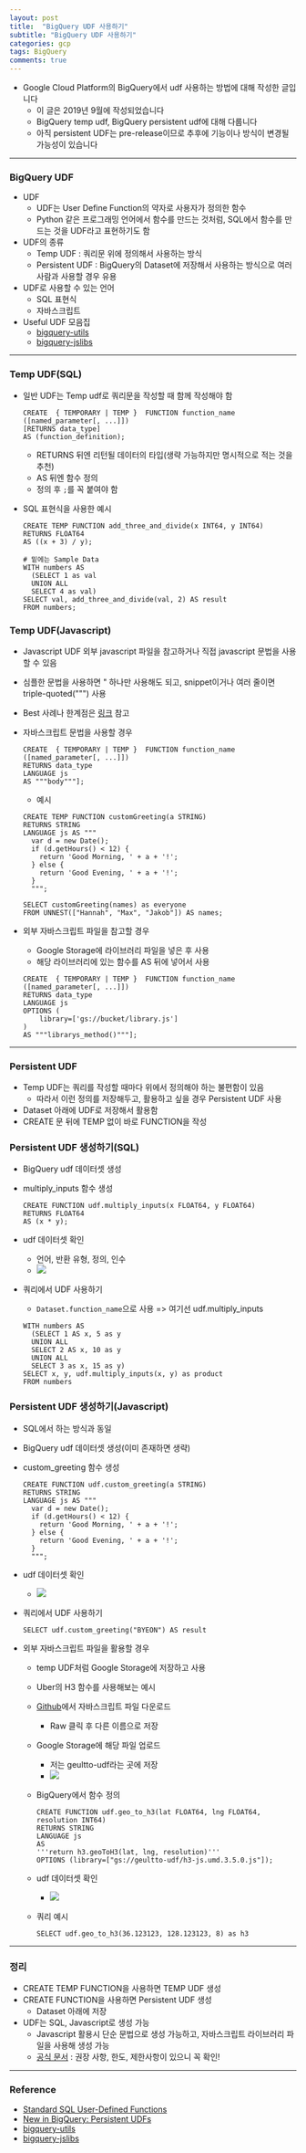 ```yaml
---
layout: post
title:  "BigQuery UDF 사용하기"
subtitle: "BigQuery UDF 사용하기"
categories: gcp
tags: BigQuery
comments: true
---
```


- Google Cloud Platform의 BigQuery에서 udf 사용하는 방법에 대해 작성한 글입니다
	- 이 글은 2019년 9월에 작성되었습니다
	- BigQuery temp udf, BigQuery persistent udf에 대해 다룹니다
	- 아직 persistent UDF는 pre-release이므로 추후에 기능이나 방식이 변경될 가능성이 있습니다

---

	
### BigQuery UDF	
- UDF
	- UDF는 User Define Function의 약자로 사용자가 정의한 함수
	- Python 같은 프로그래밍 언어에서 함수를 만드는 것처럼, SQL에서 함수를 만드는 것을 UDF라고 표현하기도 함
- UDF의 종류
	- Temp UDF : 쿼리문 위에 정의해서 사용하는 방식
	- Persistent UDF : BigQuery의 Dataset에 저장해서 사용하는 방식으로 여러 사람과 사용할 경우 유용
- UDF로 사용할 수 있는 언어
	- SQL 표현식
	- 자바스크립트
- Useful UDF 모음집
	- [bigquery-utils](https://github.com/GoogleCloudPlatform/bigquery-utils/tree/master/udfs/community)
	- [bigquery-jslibs](https://github.com/jatorre/bigquery-jslibs)

---

### Temp UDF(SQL)
- 일반 UDF는 Temp udf로 쿼리문을 작성할 때 함께 작성해야 함

	```
	CREATE  { TEMPORARY | TEMP }  FUNCTION function_name ([named_parameter[, ...]])
	[RETURNS data_type]
	AS (function_definition);
	```
	
	- RETURNS 뒤엔 리턴될 데이터의 타입(생략 가능하지만 명시적으로 적는 것을 추천)
	- AS 뒤엔 함수 정의
	- 정의 후 `;`를 꼭 붙여야 함
	
- SQL 표현식을 사용한 예시
	
	```
	CREATE TEMP FUNCTION add_three_and_divide(x INT64, y INT64) 
	RETURNS FLOAT64
	AS ((x + 3) / y);
	
	# 밑에는 Sample Data
	WITH numbers AS
	  (SELECT 1 as val
	  UNION ALL
	  SELECT 4 as val)
	SELECT val, add_three_and_divide(val, 2) AS result
	FROM numbers;
	```	
	
### Temp UDF(Javascript)
- Javascript UDF 외부 javascript 파일을 참고하거나 직접 javascript 문법을 사용할 수 있음
- 심플한 문법을 사용하면 " 하나만 사용해도 되고, snippet이거나 여러 줄이면 triple-quoted(""") 사용
- Best 사례나 한계점은 [링크](https://cloud.google.com/bigquery/docs/reference/standard-sql/user-defined-functions?#best-practices-for-javascript-udfs) 참고
- 자바스크립트 문법을 사용할 경우

	```
	CREATE  { TEMPORARY | TEMP }  FUNCTION function_name ([named_parameter[, ...]])
	RETURNS data_type
	LANGUAGE js 
	AS """body"""];
	```
	
	- 예시

	```
	CREATE TEMP FUNCTION customGreeting(a STRING)
	RETURNS STRING
	LANGUAGE js AS """
	  var d = new Date();
	  if (d.getHours() < 12) {
	    return 'Good Morning, ' + a + '!';
	  } else {
	    return 'Good Evening, ' + a + '!';
	  }
	  """;
	  
	SELECT customGreeting(names) as everyone
	FROM UNNEST(["Hannah", "Max", "Jakob"]) AS names;
	```
	
- 외부 자바스크립트 파일을 참고할 경우
	- Google Storage에 라이브러리 파일을 넣은 후 사용
	- 해당 라이브러리에 있는 함수를 AS 뒤에 넣어서 사용

	```
	CREATE  { TEMPORARY | TEMP }  FUNCTION function_name ([named_parameter[, ...]])
	RETURNS data_type
	LANGUAGE js 
	OPTIONS (
		library=['gs://bucket/library.js']
	)
	AS """librarys_method()"""];
	```	


---

### Persistent UDF
- Temp UDF는 쿼리를 작성할 때마다 위에서 정의해야 하는 불편함이 있음
	- 따라서 이런 정의를 저장해두고, 활용하고 싶을 경우 Persistent UDF 사용 
- Dataset 아래에 UDF로 저장해서 활용함
- CREATE 문 뒤에 TEMP 없이 바로 FUNCTION을 작성

### Persistent UDF 생성하기(SQL)
- BigQuery udf 데이터셋 생성
- multiply_inputs 함수 생성

	```
	CREATE FUNCTION udf.multiply_inputs(x FLOAT64, y FLOAT64)
	RETURNS FLOAT64
	AS (x * y);
	```

- udf 데이터셋 확인
	- 언어, 반환 유형, 정의, 인수  
	- <img src="https://www.dropbox.com/s/op2xlsfodp3j93p/Screenshot%202019-09-21%2017.33.39.png?raw=1">

- 쿼리에서 UDF 사용하기
	- `Dataset.function_name`으로 사용 => 여기선 udf.multiply_inputs

	```
	WITH numbers AS
	  (SELECT 1 AS x, 5 as y
	  UNION ALL
	  SELECT 2 AS x, 10 as y
	  UNION ALL
	  SELECT 3 as x, 15 as y)
	SELECT x, y, udf.multiply_inputs(x, y) as product
	FROM numbers
	```	


### Persistent UDF 생성하기(Javascript)
- SQL에서 하는 방식과 동일
- BigQuery udf 데이터셋 생성(이미 존재하면 생략)
- custom_greeting 함수 생성

	```
	CREATE FUNCTION udf.custom_greeting(a STRING)
	RETURNS STRING
	LANGUAGE js AS """
	  var d = new Date();
	  if (d.getHours() < 12) {
	    return 'Good Morning, ' + a + '!';
	  } else {
	    return 'Good Evening, ' + a + '!';
	  }
	  """;
	```  

- udf 데이터셋 확인
	- <img src="https://www.dropbox.com/s/rkimy3xsup7vlvo/Screenshot%202019-09-21%2017.41.33.png?raw=1">

- 쿼리에서 UDF 사용하기
	
	```
	SELECT udf.custom_greeting("BYEON") AS result
	```
	
- 외부 자바스크립트 파일을 활용할 경우
	- temp UDF처럼 Google Storage에 저장하고 사용
	- Uber의 H3 함수를 사용해보는 예시
	- [Github](https://github.com/jatorre/bigquery-jslibs/blob/master/libs/h3/3.5.0/h3-js.umd.3.5.0.js)에서 자바스크립트 파일 다운로드
		- Raw 클릭 후 다른 이름으로 저장
	- Google Storage에 해당 파일 업로드
		- 저는 geultto-udf라는 곳에 저장
		- <img src="https://www.dropbox.com/s/7v0f8n1m7qfysts/Screenshot%202019-09-21%2017.53.45.png?raw=1">
	- BigQuery에서 함수 정의
		
		```
		CREATE FUNCTION udf.geo_to_h3(lat FLOAT64, lng FLOAT64, resolution INT64)
		RETURNS STRING 
		LANGUAGE js 
		AS
		'''return h3.geoToH3(lat, lng, resolution)''' 
		OPTIONS (library=["gs://geultto-udf/h3-js.umd.3.5.0.js"]);
		```  	
	
	- udf 데이터셋 확인
		- <img src="https://www.dropbox.com/s/uvscxluv12j79lx/Screenshot%202019-09-21%2017.55.16.png?raw=1">
	- 쿼리 예시
		
		```
		SELECT udf.geo_to_h3(36.123123, 128.123123, 8) as h3
		```

---

### 정리
- CREATE TEMP FUNCTION을 사용하면 TEMP UDF 생성
- CREATE FUNCTION을 사용하면 Persistent UDF 생성
	- Dataset 아래에 저장 
- UDF는 SQL, Javascript로 생성 가능
	- Javascript 활용시 단순 문법으로 생성 가능하고, 자바스크립트 라이브러리 파일을 사용해 생성 가능
	- [공식 문서](https://cloud.google.com/bigquery/docs/reference/standard-sql/user-defined-functions#best-practices-for-javascript-udfs) : 권장 사항, 한도, 제한사항이 있으니 꼭 확인!

---

### Reference
- [Standard SQL User-Defined Functions](https://cloud.google.com/bigquery/docs/reference/standard-sql/user-defined-functions)
- [New in BigQuery: Persistent UDFs](https://medium.com/@hoffa/new-in-bigquery-persistent-udfs-c9ea4100fd83)
- [bigquery-utils](https://github.com/GoogleCloudPlatform/bigquery-utils/tree/master/udfs/community)
- [bigquery-jslibs](https://github.com/jatorre/bigquery-jslibs)